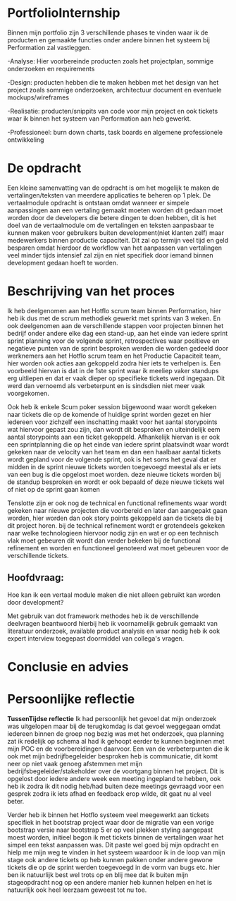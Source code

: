 # PortfolioInternship
Binnen mijn portfolio zijn 3 verschillende phases te vinden waar ik de producten en gemaakte functies onder andere binnen het systeem bij Performation zal vastleggen.

-Analyse:
Hier voorbereinde producten zoals het projectplan, sommige onderzoeken en requirements

-Design:
producten hebben die te maken hebben met het design van het project zoals sommige onderzoeken, architectuur document en eventuele mockups/wireframes

-Realisatie:
producten/snippits van code voor mijn project en ook tickets waar ik binnen het systeem van Performation aan heb gewerkt.

-Professioneel:
burn down charts, task boards  en algemene professionele ontwikkeling


# De opdracht

Een kleine samenvatting van de opdracht is om het mogelijk te maken de vertalingen/teksten van meerdere applicaties te beheren op 1 plek.
De vertaalmodule opdracht is ontstaan omdat wanneer er simpele aanpassingen aan een vertaling gemaakt moeten worden dit gedaan moet worden door de developers die betere dingen te doen hebben, dit is het doel van de vertaalmodule om de vertalingen en teksten aanpasbaar te kunnen maken voor gebruikers buiten development(niet klanten zelf) maar medewerkers binnen productie capaciteit. Dit zal op termijn veel tijd en geld besparen omdat hierdoor de workflow van het aanpassen van vertalingen veel minder tijds intensief zal zijn en niet specifiek door iemand binnen development gedaan hoeft te worden.

# Beschrijving van het proces
Ik heb deelgenomen aan het Hotflo scrum team binnen Performation, hier heb ik dus met de scrum methodiek gewerkt met sprints van 3 weken. En ook deelgenomen aan de verschillende stappen voor projecten binnen het bedrijf
onder andere elke dag een stand-up, aan het einde van iedere sprint sprint planning voor de volgende sprint, retrospectives waar positieve en negatieve punten van de sprint besproken werden die worden gedeeld door werknemers aan het Hotflo scrum team en het Productie Capaciteit team, hier worden ook acties aan gekoppeld zodra hier iets te verhelpen is. Een voorbeeld hiervan is dat in de 1ste sprint waar ik meeliep vaker standups erg uitliepen en dat er vaak dieper op specifieke tickets werd ingegaan. Dit werd dan vernoemd als verbeterpunt en is sindsdien niet meer vaak voorgekomen.

Ook heb ik enkele Scum poker session bijgewoond waar wordt gekeken naar tickets die op de komende of huidige sprint worden gezet en hier iedereen voor zichzelf een inschatting maakt voor het aantal storypoints wat hiervoor gepast zou zijn, dan wordt dit besproken en uiteindelijk eem aantal storypoints aan een ticket gekoppeld. Afhankelijk hiervan is er ook een sprintplanning die op het einde van iedere sprint plaatsvindt waar wordt gekeken naar de velocity van het team en dan een haalbaar aantal tickets wordt gepland voor de volgende sprint, ook is het soms het geval dat er midden in de sprint nieuwe tickets worden toegevoegd meestal als er iets van een bug is die opgelost moet worden. deze nieuwe tickets worden bij de standup besproken en wordt er ook bepaald of deze nieuwe tickets wel of niet op de sprint gaan komen

Tenslotte zijn er ook nog de technical en functional refinements waar wordt gekeken naar nieuwe projecten die voorbereid en later dan aangepakt gaan worden, hier worden dan ook story points gekoppeld aan de tickets die bij dit project horen. bij de technical refinement wordt er grotendeels gekeken naar welke technologieen hiervoor nodig zijn en wat er op een technisch vlak moet gebeuren dit wordt dan verder bekeken bij de functional refinement en worden en functioneel genoteerd wat moet gebeuren voor de verschillende tickets.

## Hoofdvraag:
Hoe kan ik een vertaal module maken die niet alleen gebruikt kan worden door development?

Met gebruik van dot framework methodes heb ik de verschillende deelvragen beantwoord hierbij heb ik voornamelijk gebruik gemaakt van literatuur onderzoek, available product analysis en waar nodig heb ik ook expert interview toegepast doormiddel van collega's vragen.
# Conclusie en advies

# Persoonlijke reflectie

**TussenTijdse reflectie**
Ik had persoonlijk het gevoel dat mijn onderzoek was uitgelopen maar bij de terugkomdag is dat gevoel weggegaan omdat iedereen binnen de groep nog bezig was met het onderzoek, qua planning zat ik redelijk op schema al had ik gehoopt eerder te kunnen beginnen met mijn POC en de voorbereidingen daarvoor. Een van de verbeterpunten die ik ook met mijn bedrijfbegeleider besproken heb is communicatie, dit komt neer op niet vaak genoeg afstemmen met mijn bedrijfsbegeleider/stakeholder over de voortgang binnen het project. Dit is opgelost door iedere andere week een meeting ingepland te hebben, ook heb ik zodra ik dit nodig heb/had buiten deze meetings gevraagd voor een gesprek zodra ik iets afhad en feedback erop wilde, dit gaat nu al veel beter.

Verder heb ik binnen het Hotflo systeem veel meegewerkt aan tickets specifiek in het bootstrap project waar door de migratie van een vorige bootstrap versie naar bootstrap 5 er op veel plekken styling aangepast moest worden, initieel begon ik met tickets binnen de vertalingen waar het simpel een tekst aanpassen was. Dit paste wel goed bij mijn opdracht en hielp me mijn weg te vinden in het systeem waardoor ik in de loop van mijn stage ook andere tickets op heb kunnen pakken onder andere gewone tickets die op de sprint werden toegevoegd in de vorm van bugs etc. hier ben ik natuurlijk best wel trots op en blij mee dat ik buiten mijn stageopdracht nog op een andere manier heb kunnen helpen en het is natuurlijk ook heel leerzaam geweest tot nu toe. 


